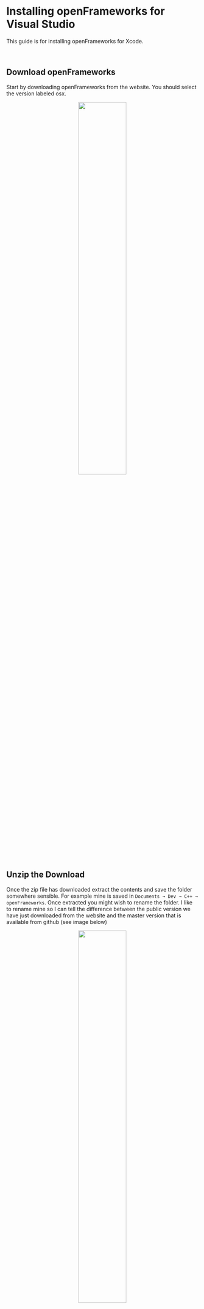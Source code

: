 # Installing openFrameworks for Visual Studio

This guide is for installing openFrameworks for Xcode.

&nbsp;
&nbsp;

## Download openFrameworks

Start by downloading openFrameworks from the website. You should select the version labeled osx.

<p align="center">
  <img width="50%" src="https://jakehobbs.co.uk/markdown_images/openFrameworks.png">
</p>

&nbsp;
&nbsp;

## Unzip the Download

Once the zip file has downloaded extract the contents and save the folder somewhere sensible. For example mine is saved in ```Documents → Dev → C++ → openFrameworks```. Once extracted you might wish to rename the folder. I like to rename mine so I can tell the difference between the public version we have just downloaded from the website and the master version that is available from github (see image below)

<p align="center">
  <img width="50%" src="https://jakehobbs.co.uk/markdown_images/openFrameworks-folder-osx.png">
</p>

&nbsp;
&nbsp;

## You are Ready

That was easy wasn't it. openFrameworks is now ready to go. If you encounter problems a setup guide for visual studio is also available on the [openFrameworks website](https://openframeworks.cc/setup/xcode/).

To get started using openFrameworks use the guide included in [this repository here](../../)

For other guides and resources see: https://openframeworks.cc/learning

For openFrameworks documentation see: https://openframeworks.cc/documentation/
